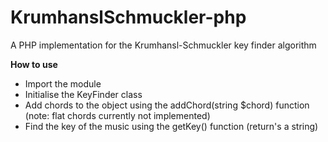 # KrumhanslSchmuckler-php
A PHP implementation for the Krumhansl-Schmuckler key finder algorithm

<b>How to use</b>
<ul>
<li>
Import the module
</li>
<li>
Initialise the KeyFinder class
</li>
<li>
Add chords to the object using the addChord(string $chord) function (note: flat chords currently not implemented)
</li>
<li>
Find the key of the music using the getKey() function (return's a string)
</li>
</ul>
